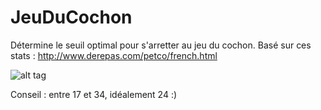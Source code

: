 # JeuDuCochon

Détermine le seuil optimal pour s'arretter au jeu du cochon.
Basé sur ces stats : http://www.derepas.com/petco/french.html

![alt tag](http://i.imgur.com/gyqVX5q.png)

Conseil : entre 17 et 34, idéalement 24 :)